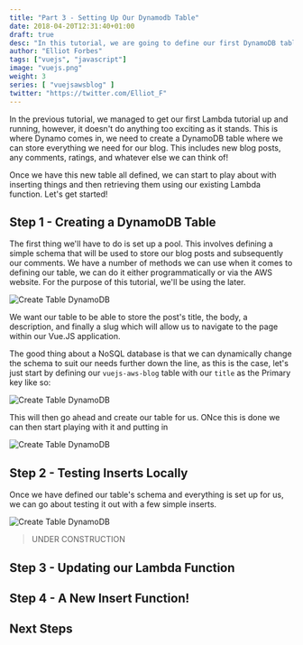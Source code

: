 ```yaml
---
title: "Part 3 - Setting Up Our Dynamodb Table"
date: 2018-04-20T12:31:40+01:00
draft: true
desc: "In this tutorial, we are going to define our first DynamoDB table and try inserting, deleting and updating blog posts into our table before finally updating our first lambda function"
author: "Elliot Forbes"
tags: ["vuejs", "javascript"]
image: "vuejs.png"
weight: 3
series: [ "vuejsawsblog" ]
twitter: "https://twitter.com/Elliot_F"
---
```


In the previous tutorial, we managed to get our first Lambda tutorial up and running, however, it doesn't do anything too exciting as it stands. This is where Dynamo comes in, we need to create a DynamoDB table where we can store everything we need for our blog. This includes new blog posts, any comments, ratings, and whatever else we can think of!

Once we have this new table all defined, we can start to play about with inserting things and then retrieving them using our existing Lambda function. Let's get started!

## Step 1 - Creating a DynamoDB Table

The first thing we'll have to do is set up a pool. This involves defining a simple schema that will be used to store our blog posts and subsequently our comments. We have a number of methods we can use when it comes to defining our table, we can do it either programmatically or via the AWS website. For the purpose of this tutorial, we'll be using the later.

![Create Table DynamoDB](https://s3-eu-west-1.amazonaws.com/tutorialedge.net/images/vuejs-blog-aws/screenshot-04.png)

We want our table to be able to store the post's title, the body, a description, and finally a slug which will allow us to navigate to the page within our Vue.JS application.

The good thing about a NoSQL database is that we can dynamically change the schema to suit our needs further down the line, as this is the case, let's just start by defining our `vuejs-aws-blog` table with our `title` as the Primary key like so:

![Create Table DynamoDB](https://s3-eu-west-1.amazonaws.com/tutorialedge.net/images/vuejs-blog-aws/screenshot-05.png)

This will then go ahead and create our table for us. ONce this is done we can then start playing with it and putting in 

![Create Table DynamoDB](https://s3-eu-west-1.amazonaws.com/tutorialedge.net/images/vuejs-blog-aws/screenshot-06.png)

## Step 2 - Testing Inserts Locally

Once we have defined our table's schema and everything is set up for us, we can go about testing it out with a few simple inserts.

![Create Table DynamoDB](https://s3-eu-west-1.amazonaws.com/tutorialedge.net/images/vuejs-blog-aws/screenshot-07.png)

> UNDER CONSTRUCTION

## Step 3 - Updating our Lambda Function

## Step 4 - A New Insert Function!

## Next Steps

